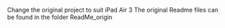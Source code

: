 Change the original project to suit iPad Air 3
The original Readme files can be found in the folder ReadMe_origin